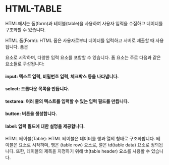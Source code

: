 # HTML-TABLE
HTML에서는 폼(form)과 테이블(table)을 사용하여 사용자 입력을 수집하고 데이터를 구조화할 수 있습니다.

HTML 폼(Form):
HTML 폼은 사용자로부터 데이터를 입력하고 서버로 제출할 때 사용됩니다. 폼은 <form> 요소로 시작하며, 다양한 입력 요소를 포함할 수 있습니다. 폼 요소는 주로 다음과 같은 요소들로 구성됩니다:

#### input: 텍스트 입력, 비밀번호 입력, 체크박스 등을 나타냅니다.
#### select: 드롭다운 목록을 만듭니다.
#### textarea: 여러 줄의 텍스트를 입력할 수 있는 입력 필드를 만듭니다.
#### button: 버튼을 생성합니다.
#### label: 입력 필드에 대한 설명을 제공합니다.

HTML 테이블(Table):
HTML 테이블은 데이터를 행과 열의 형태로 구조화합니다. 테이블은 <table> 요소로 시작하며, 행은 <tr>(table row) 요소로, 열은 td(table data) 요소로 정의됩니다. 또한, 테이블의 제목을 지정하기 위해 th(table header) 요소를 사용할 수 있습니다.
